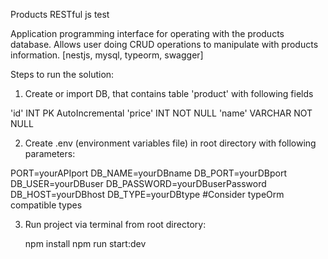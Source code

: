 Products RESTful js test

Application programming interface for operating with the products database.
Allows user doing CRUD operations to manipulate with products information.
[nestjs, mysql, typeorm, swagger]

Steps to run the solution:

1. Create or import DB, that contains table 'product' with following fields 

  'id' INT PK AutoIncremental
  'price' INT NOT NULL
  'name' VARCHAR NOT NULL

2. Create .env (environment variables file) in root directory with following parameters: 
 
  PORT=yourAPIport
  DB_NAME=yourDBname
  DB_PORT=yourDBport
  DB_USER=yourDBuser
  DB_PASSWORD=yourDBuserPassword
  DB_HOST=yourDBhost
  DB_TYPE=yourDBtype #Consider typeOrm compatible types

3. Run project via terminal from root directory:

    npm install
    npm run start:dev





